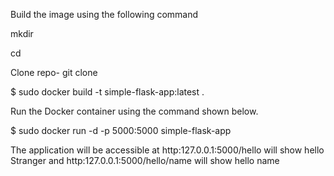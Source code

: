 Build the image using the following command

mkdir <folder name>
  
cd <folder name>
  
 Clone repo- git clone <http link> 

$ sudo  docker build -t simple-flask-app:latest .

Run the Docker container using the command shown below.

$ sudo docker run -d -p 5000:5000 simple-flask-app

The application will be accessible at http:127.0.0.1:5000/hello will show hello Stranger and http:127.0.0.1:5000/hello/name will show hello name
